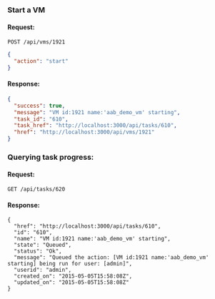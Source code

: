 ---
---

### Start a VM

#### Request:

    POST /api/vms/1921

``` json
{
  "action": "start"
}
```

#### Response:

``` json
{
  "success": true,
  "message": "VM id:1921 name:'aab_demo_vm' starting",
  "task_id": "610",
  "task_href": "http://localhost:3000/api/tasks/610",
  "href": "http://localhost:3000/api/vms/1921"
}
```

### Querying task progress:

#### Request:

    GET /api/tasks/620

#### Response:

    {
      "href": "http://localhost:3000/api/tasks/610",
      "id": "610",
      "name": "VM id:1921 name:'aab_demo_vm' starting",
      "state": "Queued",
      "status": "Ok",
      "message": "Queued the action: [VM id:1921 name:'aab_demo_vm' starting] being run for user: [admin]",
      "userid": "admin",
      "created_on": "2015-05-05T15:58:08Z",
      "updated_on": "2015-05-05T15:58:08Z"
    }
